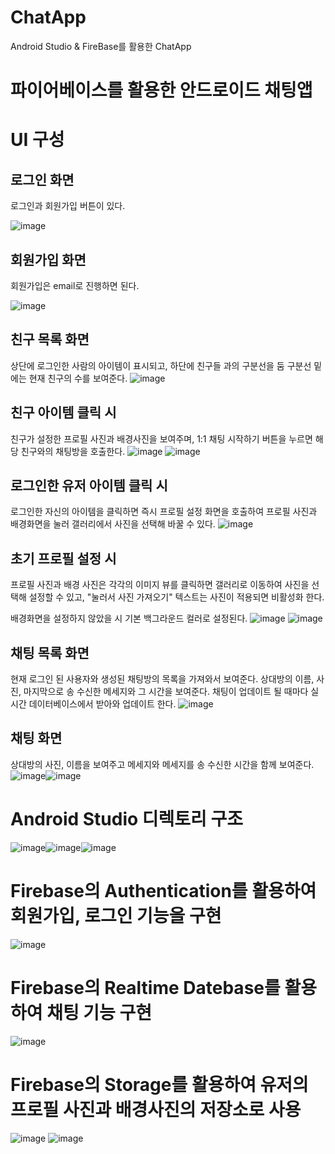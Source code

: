 # ChatApp
Android Studio &amp; FireBase를 활용한 ChatApp
# 파이어베이스를 활용한 안드로이드 채팅앱

# UI 구성
## 로그인 화면

로그인과 회원가입 버튼이 있다.

![image](https://github.com/jjw6712/ChatApp/assets/91660287/eddfbd50-3325-47ac-b888-db9d8b5d9cc5)


## 회원가입 화면

회원가입은 email로 진행하면 된다.

![image](https://github.com/jjw6712/ChatApp/assets/91660287/026653ed-be5c-4c1a-80d6-52ff2a207b09)


## 친구 목록 화면

상단에 로그인한 사람의 아이템이 표시되고, 하단에 친구들 과의 구분선을 둠
구분선 밑에는 현재 친구의 수를 보여준다.
![image](https://github.com/jjw6712/ChatApp/assets/91660287/b4aa9e65-0f7e-4252-b779-9ef5c18d2678)


## 친구 아이템 클릭 시 

친구가 설정한 프로필 사진과 배경사진을 보여주며, 1:1 채팅 시작하기 버튼을 누르면 해당 친구와의 채팅방을 호출한다.
![image](https://github.com/jjw6712/ChatApp/assets/91660287/349793ae-3ae1-488d-959f-b64fd374e25a)
![image](https://github.com/jjw6712/ChatApp/assets/91660287/d5ab9559-72c5-4cf5-bc35-532b54502c2c)


## 로그인한 유저 아이템 클릭 시

로그인한 자신의 아이템을 클릭하면 즉시 프로필 설정 화면을 호출하여 프로필 사진과 배경화면을 눌러 갤러리에서 사진을 선택해 바꿀 수 있다.
![image](https://github.com/jjw6712/ChatApp/assets/91660287/cb045e25-d78c-4010-995b-015a1ff3e57b)


## 초기 프로필 설정 시

프로필 사진과 배경 사진은 각각의 이미지 뷰를 클릭하면 갤러리로 이동하여 사진을 선택해 설정할 수 있고, 
"눌러서 사진 가져오기" 텍스트는 사진이 적용되면 비활성화 한다.

배경화면을 설정하지 않았을 시 기본 백그라운드 컬러로 설정된다.
![image](https://github.com/jjw6712/ChatApp/assets/91660287/04e0f0c9-e186-4a73-ad83-48b5a7f3e128)
![image](https://github.com/jjw6712/ChatApp/assets/91660287/94217780-037f-4e12-b382-c64aa46cb585)


## 채팅 목록 화면

현재 로그인 된 사용자와 생성된 채팅방의 목록을 가져와서 보여준다.
상대방의 이름, 사진, 마지막으로 송 수신한 메세지와 그 시간을 보여준다.
채팅이 업데이트 될 때마다 실시간 데이터베이스에서 받아와 업데이트 한다.
 ![image](https://github.com/jjw6712/ChatApp/assets/91660287/2425f88a-af14-43b5-93b8-5299d2eba11c)


## 채팅 화면

상대방의 사진, 이름을 보여주고 메세지와 메세지를 송 수신한 시간을 함께 보여준다.
![image](https://github.com/jjw6712/ChatApp/assets/91660287/72ac3fdc-d387-41b5-872c-2a95289458ea)![image](https://github.com/jjw6712/ChatApp/assets/91660287/36274639-3efe-4473-a104-9c661fe2be48)




# Android Studio 디렉토리 구조
    
![image](https://github.com/jjw6712/ChatApp/assets/91660287/25fff801-c9ec-4f93-9128-089df67cf7af)![image](https://github.com/jjw6712/ChatApp/assets/91660287/aa8cecc9-06dc-4783-8636-0cc70d090991)![image](https://github.com/jjw6712/ChatApp/assets/91660287/fea11282-3146-43b7-8cbf-2aa7b11e97bd)



 

# Firebase의 Authentication를 활용하여 회원가입, 로그인 기능을 구현 

![image](https://github.com/jjw6712/ChatApp/assets/91660287/c44bb7ec-ddfc-428b-8629-e50a6346827d)


# Firebase의 Realtime Datebase를 활용하여 채팅 기능 구현

![image](https://github.com/jjw6712/ChatApp/assets/91660287/2a5af66c-33c6-4d54-9343-8a5886238426)




# Firebase의 Storage를 활용하여 유저의 프로필 사진과 배경사진의 저장소로 사용

![image](https://github.com/jjw6712/ChatApp/assets/91660287/4c3cb963-b266-4dbd-909c-eaba2a202d37) ![image](https://github.com/jjw6712/ChatApp/assets/91660287/60ba26ed-7833-45ed-bcdf-f2d003016a12)



